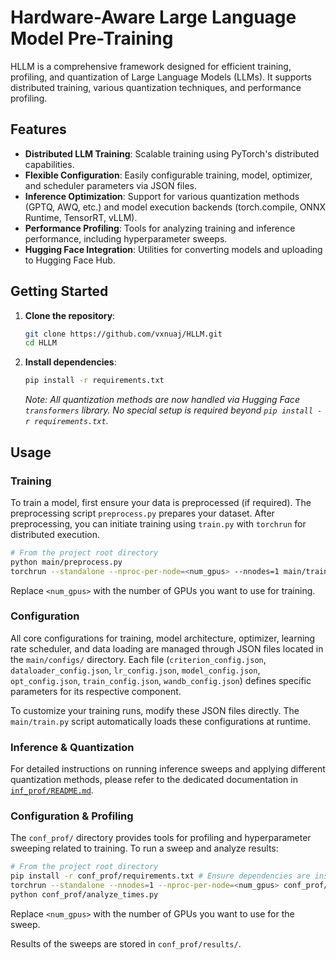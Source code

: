 # Hardware-Aware Large Language Model Pre-Training

HLLM is a comprehensive framework designed for efficient training, profiling, and quantization of Large Language Models (LLMs). It supports distributed training, various quantization techniques, and performance profiling.

## Features

-   **Distributed LLM Training**: Scalable training using PyTorch's distributed capabilities.
-   **Flexible Configuration**: Easily configurable training, model, optimizer, and scheduler parameters via JSON files.
-   **Inference Optimization**: Support for various quantization methods (GPTQ, AWQ, etc.) and model execution backends (torch.compile, ONNX Runtime, TensorRT, vLLM).
-   **Performance Profiling**: Tools for analyzing training and inference performance, including hyperparameter sweeps.
-   **Hugging Face Integration**: Utilities for converting models and uploading to Hugging Face Hub.

## Getting Started

1.  **Clone the repository**:
    ```bash
    git clone https://github.com/vxnuaj/HLLM.git
    cd HLLM
    ```
2.  **Install dependencies**:
    ```bash
    pip install -r requirements.txt
    ```
    *Note: All quantization methods are now handled via Hugging Face `transformers` library. No special setup is required beyond `pip install -r requirements.txt`.*

## Usage

### Training

To train a model, first ensure your data is preprocessed (if required). The preprocessing script `preprocess.py` prepares your dataset. After preprocessing, you can initiate training using `train.py` with `torchrun` for distributed execution.

```bash
# From the project root directory
python main/preprocess.py
torchrun --standalone --nproc-per-node=<num_gpus> --nnodes=1 main/train.py
```
Replace `<num_gpus>` with the number of GPUs you want to use for training.

### Configuration

All core configurations for training, model architecture, optimizer, learning rate scheduler, and data loading are managed through JSON files located in the `main/configs/` directory. Each file (`criterion_config.json`, `dataloader_config.json`, `lr_config.json`, `model_config.json`, `opt_config.json`, `train_config.json`, `wandb_config.json`) defines specific parameters for its respective component.

To customize your training runs, modify these JSON files directly. The `main/train.py` script automatically loads these configurations at runtime.



### Inference & Quantization

For detailed instructions on running inference sweeps and applying different quantization methods, please refer to the dedicated documentation in [`inf_prof/README.md`](inf_prof/README.md).

### Configuration & Profiling

The `conf_prof/` directory provides tools for profiling and hyperparameter sweeping related to training. To run a sweep and analyze results:

```bash
# From the project root directory
pip install -r conf_prof/requirements.txt # Ensure dependencies are installed
torchrun --standalone --nnodes=1 --nproc-per-node=<num_gpus> conf_prof/sweep.py
python conf_prof/analyze_times.py
```
Replace `<num_gpus>` with the number of GPUs you want to use for the sweep.

Results of the sweeps are stored in `conf_prof/results/`.
